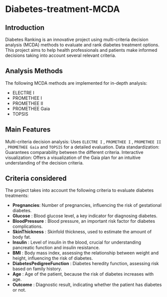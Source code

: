  
# Diabetes-treatment-MCDA

## Introduction
Diabetes Ranking is an innovative project using multi-criteria decision analysis (MCDA) methods to evaluate and rank diabetes treatment options.
This project aims to help health professionals and patients make informed decisions taking into account several relevant criteria.

## Analysis Methods
The following MCDA methods are implemented for in-depth analysis:
+ ELECTRE I
+ PROMETHEE I
+ PROMETHEE II
+ PROMETHEE Gaia
+ TOPSIS

## Main Features
Multi-criteria decision analysis: Uses `ELECTRE I` , `PROMETHEE I` , `PROMETHEE II` , `PROMETHEE Gaia` and `TOPSIS` for a detailed evaluation.
Data standardization: Guarantees comparability between the different criteria.
Interactive visualization: Offers a visualization of the Gaia plan for an intuitive understanding of the decision criteria.


## Criteria considered
The project takes into account the following criteria to evaluate diabetes treatments:

* **Pregnancies**: Number of pregnancies, influencing the risk of gestational diabetes.
* **Glucose** : Blood glucose level, a key indicator for diagnosing diabetes.
* **BloodPressure** : Blood pressure, an important risk factor for diabetes complications.
* **SkinThickness** : Skinfold thickness, used to estimate the amount of body fat.
* **Insulin** : Level of insulin in the blood, crucial for understanding pancreatic function and insulin resistance.
* **BMI** : Body mass index, assessing the relationship between weight and height, influencing the risk of diabetes.
* **DiabetesPedigreeFunction** : Diabetes heredity function, assessing risk based on family history.
* **Age** : Age of the patient, because the risk of diabetes increases with age.
* **Outcome** : Diagnostic result, indicating whether the patient has diabetes or not.
